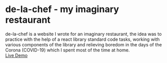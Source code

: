# de-la-chef - my imaginary restaurant
de-la-chef is a website I wrote for an imaginary restaurant, the idea was to practice with the help of a react library standard code tasks, 
working with various components of the library and relieving boredom in the days of the Corona (COVID-19) which I spent most of the time at home.
<br/>
<a href="https://de-la-chef.netlify.app/" target="_blank" >Live Demo</a>
